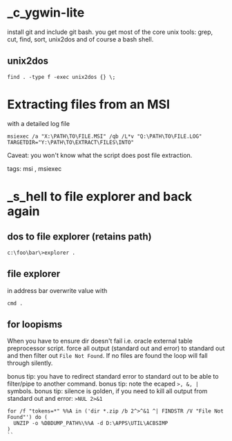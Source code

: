 # _c_ygwin-lite

install git and include git bash. you get most of the core unix tools: grep, cut, find, sort, unix2dos and of course a bash shell.

## unix2dos

```
find . -type f -exec unix2dos {} \;
```

# Extracting files from an MSI 

with a detailed log file 

```msiexec /a "X:\PATH\TO\FILE.MSI" /qb /L*v "Q:\PATH\TO\FILE.LOG" TARGETDIR="Y:\PATH\TO\EXTRACT\FILES\INTO"```



Caveat: you won't know what the script does post file extraction.

tags: msi , msiexec
# _s_hell to file explorer and back again

## dos to file explorer (retains path)

```c:\foo\bar\>explorer .```

## file explorer

in address bar overwrite value with

```cmd .```

## for loopisms

When you have to ensure dir doesn't fail i.e. oracle external table preprocessor script.  force all output (standard out and error) to standard out and then filter out ```File Not Found```. If no files are found the loop will fall through silently.

bonus tip: you have to redirect standard error to standard out to be able to filter/pipe to another command.
bonus tip: note the ecaped `>, &, |` symbols.
bonus tip: silence is golden, if you need to kill all output from standard out and error: ```>NUL 2>&1```

```dos
for /f "tokens=*" %%A in ('dir *.zip /b 2^>^&1 ^| FINDSTR /V "File Not Found"') do (
  UNZIP -o %DBDUMP_PATH%\%%A -d D:\APPS\UTIL\ACBSIMP 
)
``

